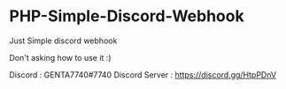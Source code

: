# PHP-Simple-Discord-Webhook
Just Simple discord webhook


Don't asking how to use it :)

Discord : GENTA7740#7740
Discord Server : https://discord.gg/HtpPDnV
